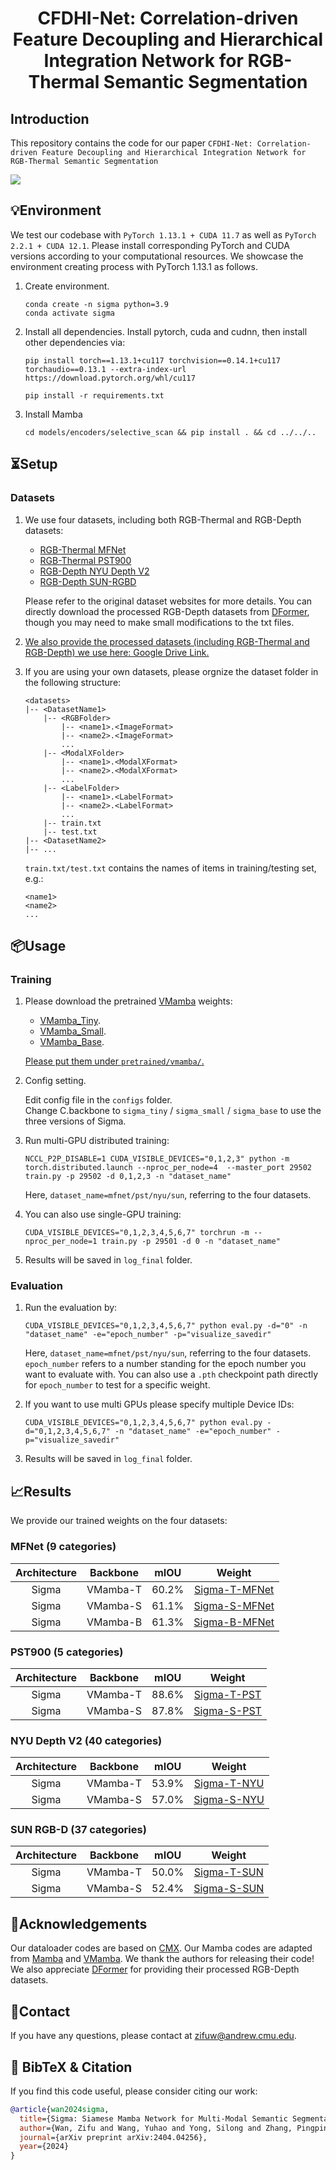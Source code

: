 
<div align="center">
<h1> CFDHI-Net: Correlation-driven Feature Decoupling and Hierarchical Integration Network for RGB-Thermal Semantic Segmentation </h1>




</div>


## Introduction

This repository contains the code for our paper `CFDHI-Net: Correlation-driven Feature Decoupling and Hierarchical Integration Network for RGB-Thermal Semantic Segmentation`

![](figs/sigma.png)

## 💡Environment

We test our codebase with `PyTorch 1.13.1 + CUDA 11.7` as well as `PyTorch 2.2.1 + CUDA 12.1`. Please install corresponding PyTorch and CUDA versions according to your computational resources. We showcase the environment creating process with PyTorch 1.13.1 as follows.

1. Create environment.
    ```shell
    conda create -n sigma python=3.9
    conda activate sigma
    ```

2. Install all dependencies.
Install pytorch, cuda and cudnn, then install other dependencies via:
    ```shell
    pip install torch==1.13.1+cu117 torchvision==0.14.1+cu117 torchaudio==0.13.1 --extra-index-url https://download.pytorch.org/whl/cu117
    ```
    ```shell
    pip install -r requirements.txt
    ```

3. Install Mamba
    ```shell
    cd models/encoders/selective_scan && pip install . && cd ../../..
    ```

## ⏳Setup

### Datasets

1. We use four datasets, including both RGB-Thermal and RGB-Depth datasets:
    - [RGB-Thermal MFNet](https://github.com/haqishen/MFNet-pytorch)
    - [RGB-Thermal PST900](https://github.com/ShreyasSkandanS/pst900_thermal_rgb)
    - [RGB-Depth NYU Depth V2](https://cs.nyu.edu/~silberman/datasets/nyu_depth_v2.html)
    - [RGB-Depth SUN-RGBD](https://rgbd.cs.princeton.edu/)

    Please refer to the original dataset websites for more details. You can directly download the processed RGB-Depth datasets from [DFormer](https://github.com/VCIP-RGBD/DFormer?tab=readme-ov-file), though you may need to make small modifications to the txt files.

2. <u>We also provide the processed datasets (including RGB-Thermal and RGB-Depth) we use here: [Google Drive Link](https://drive.google.com/drive/folders/1GD4LYF208h9-mHJ_lxW11UM0TPlRmv0z?usp=drive_link).</u>

3. If you are using your own datasets, please orgnize the dataset folder in the following structure:
    ```shell
    <datasets>
    |-- <DatasetName1>
        |-- <RGBFolder>
            |-- <name1>.<ImageFormat>
            |-- <name2>.<ImageFormat>
            ...
        |-- <ModalXFolder>
            |-- <name1>.<ModalXFormat>
            |-- <name2>.<ModalXFormat>
            ...
        |-- <LabelFolder>
            |-- <name1>.<LabelFormat>
            |-- <name2>.<LabelFormat>
            ...
        |-- train.txt
        |-- test.txt
    |-- <DatasetName2>
    |-- ...
    ```

    `train.txt/test.txt` contains the names of items in training/testing set, e.g.:

    ```shell
    <name1>
    <name2>
    ...
    ```


## 📦Usage

### Training
1. Please download the pretrained [VMamba](https://github.com/MzeroMiko/VMamba) weights:

    - [VMamba_Tiny]([https://github.com/zifuwan/Sigma/blob/main/pretrained/vmamba/vssmtiny_dp01_ckpt_epoch_292.pth](https://drive.google.com/file/d/1W0EFQHvX4Cl6krsAwzlR-VKqQxfWEdM8/view?usp=drive_link)).
    - [VMamba_Small]([https://github.com/zifuwan/Sigma/blob/main/pretrained/vmamba/vssmsmall_dp03_ckpt_epoch_238.pth](https://drive.google.com/file/d/1671QXJ-faiNX4cYUlXxf8kCpAjeA4Oah/view?usp=drive_link)).
    - [VMamba_Base]([https://github.com/zifuwan/Sigma/blob/main/pretrained/vmamba/vssmbase_dp06_ckpt_epoch_241.pth](https://drive.google.com/file/d/1qdH-CQxyUFLq6hElxCANz19IoS-_Cm1L/view?usp=drive_link)).

    <u> Please put them under `pretrained/vmamba/`. </u>


2. Config setting.

    Edit config file in the `configs` folder.    
    Change C.backbone to `sigma_tiny` / `sigma_small` / `sigma_base` to use the three versions of Sigma. 

3. Run multi-GPU distributed training:

    ```shell
    NCCL_P2P_DISABLE=1 CUDA_VISIBLE_DEVICES="0,1,2,3" python -m torch.distributed.launch --nproc_per_node=4  --master_port 29502 train.py -p 29502 -d 0,1,2,3 -n "dataset_name"
    ```

    Here, `dataset_name=mfnet/pst/nyu/sun`, referring to the four datasets.

4. You can also use single-GPU training:

    ```shell
    CUDA_VISIBLE_DEVICES="0,1,2,3,4,5,6,7" torchrun -m --nproc_per_node=1 train.py -p 29501 -d 0 -n "dataset_name" 
    ```
5. Results will be saved in `log_final` folder.


### Evaluation
1. Run the evaluation by:

    ```shell
    CUDA_VISIBLE_DEVICES="0,1,2,3,4,5,6,7" python eval.py -d="0" -n "dataset_name" -e="epoch_number" -p="visualize_savedir"
    ```

    Here, `dataset_name=mfnet/pst/nyu/sun`, referring to the four datasets.\
    `epoch_number` refers to a number standing for the epoch number you want to evaluate with. You can also use a `.pth` checkpoint path directly for `epoch_number` to test for a specific weight.

2. If you want to use multi GPUs please specify multiple Device IDs:

    ```shell
    CUDA_VISIBLE_DEVICES="0,1,2,3,4,5,6,7" python eval.py -d="0,1,2,3,4,5,6,7" -n "dataset_name" -e="epoch_number" -p="visualize_savedir"
    ```

3. Results will be saved in `log_final` folder.

## 📈Results

We provide our trained weights on the four datasets:

### MFNet (9 categories)
| Architecture | Backbone | mIOU | Weight |
|:---:|:---:|:---:|:---:|
| Sigma | VMamba-T | 60.2% | [Sigma-T-MFNet](https://drive.google.com/file/d/1N9UU9G5K8qxKsZOuEzSLiCGXC5XCaMaU/view?usp=drive_link) |
| Sigma | VMamba-S | 61.1% | [Sigma-S-MFNet](https://drive.google.com/file/d/1heHnyvDTSa2oYxAD5wcgpIY3OZ198Cr2/view?usp=drive_link) |
| Sigma | VMamba-B | 61.3% | [Sigma-B-MFNet](https://drive.google.com/file/d/1an6pqLeEYHZZLOmfyY8A3ooKP8ZVMU93/view?usp=drive_link) |

### PST900 (5 categories)
| Architecture | Backbone | mIOU | Weight |
|:---:|:---:|:---:|:---:| 
| Sigma | VMamba-T | 88.6% | [Sigma-T-PST](https://drive.google.com/file/d/1Qx_alwSmxj_8TqCO0RD6VQvhcwp-RQ-e/view?usp=drive_link) |
| Sigma | VMamba-S | 87.8% | [Sigma-S-PST](https://drive.google.com/file/d/1iHL0fLtV7F2s7tm_OrCq7vsqYJPuIF6q/view?usp=drive_link) |

### NYU Depth V2 (40 categories)
| Architecture | Backbone | mIOU | Weight |
|:---:|:---:|:---:|:---:|
| Sigma | VMamba-T | 53.9% | [Sigma-T-NYU](https://drive.google.com/file/d/15p2EePJj2sGKoIxXUxMNHq7vvplC8Gcd/view?usp=drive_link) |
| Sigma | VMamba-S | 57.0% | [Sigma-S-NYU](https://drive.google.com/file/d/17afDv4BN69m66N3pfwTFnpBSXIUvlkwk/view?usp=drive_link) |

### SUN RGB-D (37 categories)
| Architecture | Backbone | mIOU | Weight |
|:---:|:---:|:---:|:---:| 
| Sigma | VMamba-T | 50.0% | [Sigma-T-SUN](https://drive.google.com/file/d/16mHj7AiEjkIWm77wBHO0dn7DQbGMljTM/view?usp=drive_link) |
| Sigma | VMamba-S | 52.4% | [Sigma-S-SUN](https://drive.google.com/file/d/1PC8_Oj-m4yf-k6BQ4gBlGUdyOnG3xTsP/view?usp=drive_link) |

## 🙏Acknowledgements

Our dataloader codes are based on [CMX](https://github.com/huaaaliu/RGBX_Semantic_Segmentation). Our Mamba codes are adapted from [Mamba](https://github.com/state-spaces/mamba) and [VMamba](https://github.com/MzeroMiko/VMamba). We thank the authors for releasing their code!
We also appreciate [DFormer](https://github.com/VCIP-RGBD/DFormer?tab=readme-ov-file) for providing their processed RGB-Depth datasets.

## 📧Contact

If you have any questions, please  contact at [zifuw@andrew.cmu.edu](mailto:zifuw@andrew.cmu.edu).

## 📌 BibTeX & Citation

If you find this code useful, please consider citing our work:

```bibtex
@article{wan2024sigma,
  title={Sigma: Siamese Mamba Network for Multi-Modal Semantic Segmentation},
  author={Wan, Zifu and Wang, Yuhao and Yong, Silong and Zhang, Pingping and Stepputtis, Simon and Sycara, Katia and Xie, Yaqi},
  journal={arXiv preprint arXiv:2404.04256},
  year={2024}
}
```

